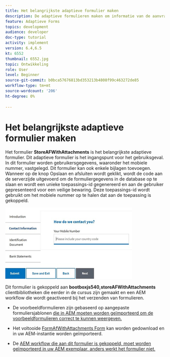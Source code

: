 ```yaml
---
title: Het belangrijkste adaptieve formulier maken
description: De adaptieve formulieren maken om informatie van de aanvrager en het adaptieve formulier op te nemen om het opgeslagen adaptieve formulier op te halen
feature: Adaptieve Forms
topics: development
audience: developer
doc-type: tutorial
activity: implement
version: 6.4,6.5
kt: 6552
thumbnail: 6552.jpg
topic: Ontwikkeling
role: User
level: Beginner
source-git-commit: b0bca57676813bd353213b4808f99c463272de85
workflow-type: tm+mt
source-wordcount: '206'
ht-degree: 0%

---
```



# Het belangrijkste adaptieve formulier maken

Het formulier **StoreAFWithAttachments** is het belangrijkste adaptieve formulier. Dit adaptieve formulier is het ingangspunt voor het gebruiksgeval. In dit formulier worden gebruikersgegevens, waaronder het mobiele nummer, vastgelegd. Dit formulier kan ook enkele bijlagen toevoegen. Wanneer op de knop Opslaan en afsluiten wordt geklikt, wordt de code aan de serverzijde uitgevoerd om de formuliergegevens in de database op te slaan en wordt een unieke toepassings-id gegenereerd en aan de gebruiker gepresenteerd voor een veilige bewaring. Deze toepassings-id wordt gebruikt om het mobiele nummer op te halen dat aan de toepassing is gekoppeld.

![hoofdaanvraagformulier](assets/6552.JPG)

Dit formulier is gekoppeld aan **bootboxjs540,storeAFWithAttachments** clientbibliotheken die eerder in de cursus zijn gemaakt en een AEM workflow die wordt geactiveerd bij het verzenden van formulieren.


* De voorbeeldformulieren zijn gebaseerd op aangepaste formuliersjablonen [die in AEM moeten worden geïmporteerd om de voorbeeldformulieren correct te kunnen weergeven.](assets/custom-template-with-page-component.zip)

* Het voltooide [FormAfWithAttachments Form](assets/store-af-with-attachments-form.zip) kan worden gedownload en in uw AEM-instantie worden geïmporteerd.

* De [AEM workflow die aan dit formulier is gekoppeld, moet worden geïmporteerd in uw AEM exemplaar, anders werkt het formulier niet.](assets/workflow-model-store-af-with-attachments.zip)



